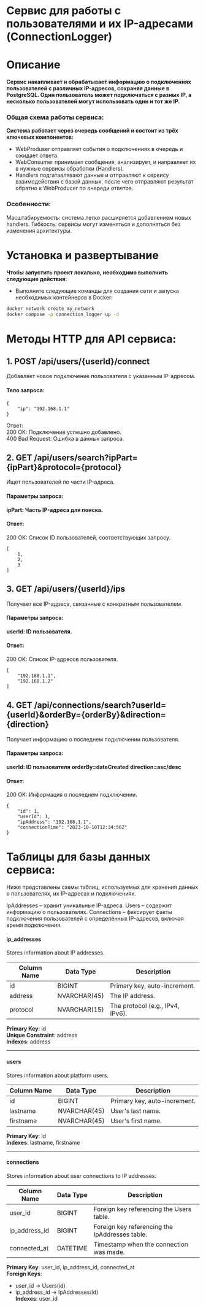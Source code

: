 # Cервис для работы с пользователями и их IP-адресами (ConnectionLogger)

# Описание
**Сервис накапливает и обрабатывает информацию о подключениях пользователей с различных IP-адресов, сохраняя данные в PostgreSQL. Один пользователь может подключаться с разных IP, а несколько пользователей могут использовать один и тот же IP.**

### Общая схема работы сервиса:
**Система работает через очередь сообщений и состоит из трёх ключевых компонентов:**
- WebProduser отправляет события о подключениях в очередь и ожидает ответа.
- WebConsumer принимает сообщения, анализирует, и направляет их в нужные сервисы обработки (Handlers).
- Handlers подгатавлявают данные и отправляют к сервису взаимодействия с базой данных, после чего отправляют результат обратно к WebProducer по очереди ответов.

### Особенности:
Масштабируемость: система легко расширяется добавлением новых handlers.
Гибкость: сервисы могут изменяться и дополняться без изменения архитектуры.


# Установка и развертывание
**Чтобы запустить проект локально, необходимо выполнить следующие действия:**

- Выполните следующие команды для создания сети и запуска необходимых контейнеров в Docker:
```sh
docker network create my_network
docker compose -p connection_logger up -d
```

# Методы HTTP для API сервиса:

## 1. **POST /api/users/{userId}/connect**
Добавляет новое подключение пользователя с указанным IP-адресом.

#### Тело запроса:
```
{
    "ip": "192.168.1.1"
}
```
Ответ:  
200 OK: Подключение успешно добавлено.  
400 Bad Request: Ошибка в данных запроса.

## 2. **GET /api/users/search?ipPart={ipPart}&protocol={protocol}**
Ищет пользователей по части IP-адреса.

#### Параметры запроса:
**ipPart: Часть IP-адреса для поиска.**

#### Ответ:
200 OK: Список ID пользователей, соответствующих запросу.
```
[
    1,
    2,
    3
]
```
## 3. **GET /api/users/{userId}/ips**
Получает все IP-адреса, связанные с конкретным пользователем.

#### Параметры запроса:
**userId: ID пользователя.**

#### Ответ:
200 OK: Список IP-адресов пользователя.
```
[
    "192.168.1.1",
    "192.168.1.2"
]
```
## 4. **GET /api/connections/search?userId={userId}&orderBy={orderBy}&direction={direction}**  
Получает информацию о последнем подключении пользователя.

#### Параметры запроса:
**userId: ID пользователя**
**orderBy=dateCreated**
**direction=asc/desc**

#### Ответ:
200 OK: Информация о последнем подключении.
```
{
    "id": 1,
    "userId": 1,
    "ipAddress": "192.168.1.1",
    "connectionTime": "2023-10-10T12:34:56Z"
}
```


# Таблицы для базы данных сервиса:
Ниже представлены схемы таблиц, используемых для хранения данных о пользователях, их IP-адресах и подключениях.

IpAddresses – хранит уникальные IP-адреса.
Users – содержит информацию о пользователях.
Connections – фиксирует факты подключения пользователей с определённых IP-адресов, включая время подключения.

#### ip_addresses

Stores information about IP addresses.

|Column Name|Data Type|Description|
|---|---|---|
|id|BIGINT|Primary key, auto-increment.|
|address|NVARCHAR(45)|The IP address.|
|protocol|NVARCHAR(15)|The protocol (e.g., IPv4, IPv6).|

**Primary Key**: id  
**Unique Constraint**: address  
**Indexes**: address

---

#### users

Stores information about platform users.

|Column Name|Data Type|Description|
|---|---|---|
|id|BIGINT|Primary key, auto-increment.|
|lastname|NVARCHAR(45)|User's last name.|
|firstname|NVARCHAR(45)|User's first name.|

**Primary Key**: id  
**Indexes**: lastname, firstname

---

#### connections

Stores information about user connections to IP addresses.

|Column Name|Data Type|Description|
|---|---|---|
|user_id|BIGINT|Foreign key referencing the Users table.|
|ip_address_id|BIGINT|Foreign key referencing the IpAddresses table.|
|connected_at|DATETIME|Timestamp when the connection was made.|

**Primary Key**: user_id, ip_address_id, connected_at  
**Foreign Keys**:

- user_id → Users(id)
- ip_address_id → IpAddresses(id)  
    **Indexes**: user_id

